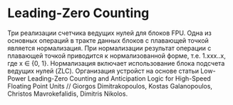 # Leading-Zero Counting

Три реализации счетчика ведущих нулей для блоков FPU. Одна из основных операций в тракте данных блоков с плавающей точкой является нормализация. При нормализации результат операции с плавающей точкой приводится к нормализованной форме, т.е. 1.xxx..x, где x ∈ {0, 1}. Нормализация включает использование блока подсчета ведущих нулей (ZLC). Организация устройст на основе статьи Low-Power Leading-Zero Counting and Anticipation Logic for High-Speed Floating Point Units // Giorgos Dimitrakopoulos, Kostas Galanopoulos, Christos Mavrokefalidis, Dimitris Nikolos.
